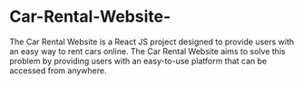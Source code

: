 # Car-Rental-Website-
The Car Rental Website is a React JS project designed to provide users with an easy way to rent cars online. The Car Rental Website aims to solve this problem by providing users with an easy-to-use platform that can be accessed from anywhere.
